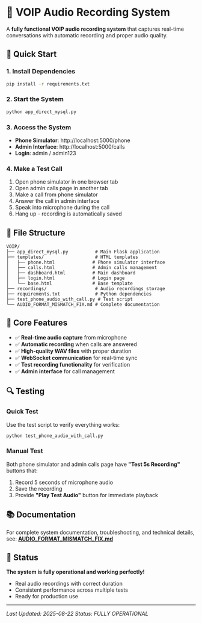 # 🎵 VOIP Audio Recording System

A **fully functional VOIP audio recording system** that captures real-time conversations with automatic recording and proper audio quality.

## 🚀 **Quick Start**

### **1. Install Dependencies**
```bash
pip install -r requirements.txt
```

### **2. Start the System**
```bash
python app_direct_mysql.py
```

### **3. Access the System**
- **Phone Simulator**: http://localhost:5000/phone
- **Admin Interface**: http://localhost:5000/calls
- **Login**: admin / admin123

### **4. Make a Test Call**
1. Open phone simulator in one browser tab
2. Open admin calls page in another tab
3. Make a call from phone simulator
4. Answer the call in admin interface
5. Speak into microphone during the call
6. Hang up - recording is automatically saved

## 📁 **File Structure**

```
VOIP/
├── app_direct_mysql.py          # Main Flask application
├── templates/                   # HTML templates
│   ├── phone.html              # Phone simulator interface
│   ├── calls.html              # Admin calls management
│   ├── dashboard.html          # Main dashboard
│   ├── login.html              # Login page
│   └── base.html               # Base template
├── recordings/                  # Audio recordings storage
├── requirements.txt             # Python dependencies
├── test_phone_audio_with_call.py # Test script
└── AUDIO_FORMAT_MISMATCH_FIX.md # Complete documentation
```

## 🎯 **Core Features**

- ✅ **Real-time audio capture** from microphone
- ✅ **Automatic recording** when calls are answered
- ✅ **High-quality WAV files** with proper duration
- ✅ **WebSocket communication** for real-time sync
- ✅ **Test recording functionality** for verification
- ✅ **Admin interface** for call management

## 🔍 **Testing**

### **Quick Test**
Use the test script to verify everything works:
```bash
python test_phone_audio_with_call.py
```

### **Manual Test**
Both phone simulator and admin calls page have **"Test 5s Recording"** buttons that:
1. Record 5 seconds of microphone audio
2. Save the recording
3. Provide **"Play Test Audio"** button for immediate playback

## 📚 **Documentation**

For complete system documentation, troubleshooting, and technical details, see:
**[AUDIO_FORMAT_MISMATCH_FIX.md](AUDIO_FORMAT_MISMATCH_FIX.md)**

## 🎉 **Status**

**The system is fully operational and working perfectly!**
- Real audio recordings with correct duration
- Consistent performance across multiple tests
- Ready for production use

---

*Last Updated: 2025-08-22*
*Status: FULLY OPERATIONAL* 